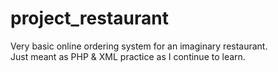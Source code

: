 # project_restaurant
Very basic online ordering system for an imaginary restaurant.
<br>Just meant as PHP & XML practice as I continue to learn.
